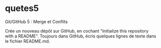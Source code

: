 # quetes5
Git/GitHub 5 : Merge et Conflits

Crée un nouveau dépôt sur GitHub, en cochant "Initialize this repository with a README".
Toujours dans GitHub, écris quelques lignes de texte dans le fichier README.md.
